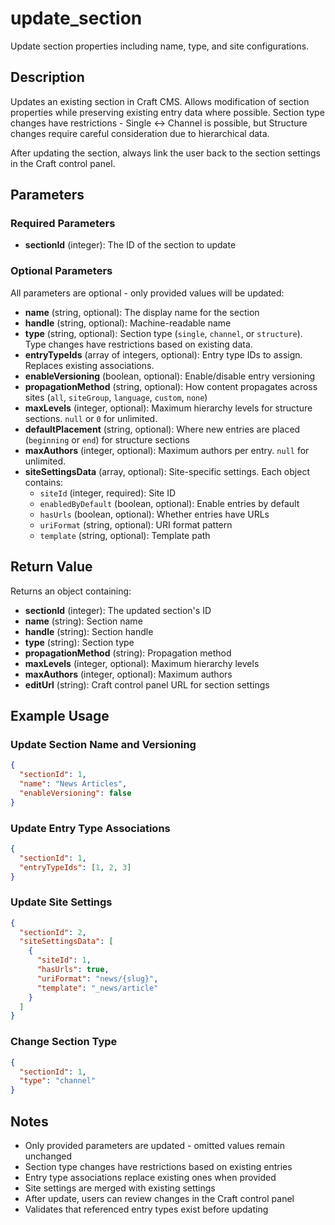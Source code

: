 # update_section

Update section properties including name, type, and site configurations.

## Description

Updates an existing section in Craft CMS. Allows modification of section properties while preserving existing entry data where possible. Section type changes have restrictions - Single ↔ Channel is possible, but Structure changes require careful consideration due to hierarchical data.

After updating the section, always link the user back to the section settings in the Craft control panel.

## Parameters

### Required Parameters

- **sectionId** (integer): The ID of the section to update

### Optional Parameters

All parameters are optional - only provided values will be updated:

- **name** (string, optional): The display name for the section
- **handle** (string, optional): Machine-readable name
- **type** (string, optional): Section type (`single`, `channel`, or `structure`). Type changes have restrictions based on existing data.
- **entryTypeIds** (array of integers, optional): Entry type IDs to assign. Replaces existing associations.
- **enableVersioning** (boolean, optional): Enable/disable entry versioning
- **propagationMethod** (string, optional): How content propagates across sites (`all`, `siteGroup`, `language`, `custom`, `none`)
- **maxLevels** (integer, optional): Maximum hierarchy levels for structure sections. `null` or `0` for unlimited.
- **defaultPlacement** (string, optional): Where new entries are placed (`beginning` or `end`) for structure sections
- **maxAuthors** (integer, optional): Maximum authors per entry. `null` for unlimited.
- **siteSettingsData** (array, optional): Site-specific settings. Each object contains:
  - `siteId` (integer, required): Site ID
  - `enabledByDefault` (boolean, optional): Enable entries by default
  - `hasUrls` (boolean, optional): Whether entries have URLs
  - `uriFormat` (string, optional): URI format pattern
  - `template` (string, optional): Template path

## Return Value

Returns an object containing:

- **sectionId** (integer): The updated section's ID
- **name** (string): Section name
- **handle** (string): Section handle
- **type** (string): Section type
- **propagationMethod** (string): Propagation method
- **maxLevels** (integer, optional): Maximum hierarchy levels
- **maxAuthors** (integer, optional): Maximum authors
- **editUrl** (string): Craft control panel URL for section settings

## Example Usage

### Update Section Name and Versioning
```json
{
  "sectionId": 1,
  "name": "News Articles",
  "enableVersioning": false
}
```

### Update Entry Type Associations
```json
{
  "sectionId": 1,
  "entryTypeIds": [1, 2, 3]
}
```

### Update Site Settings
```json
{
  "sectionId": 2,
  "siteSettingsData": [
    {
      "siteId": 1,
      "hasUrls": true,
      "uriFormat": "news/{slug}",
      "template": "_news/article"
    }
  ]
}
```

### Change Section Type
```json
{
  "sectionId": 1,
  "type": "channel"
}
```

## Notes

- Only provided parameters are updated - omitted values remain unchanged
- Section type changes have restrictions based on existing entries
- Entry type associations replace existing ones when provided
- Site settings are merged with existing settings
- After update, users can review changes in the Craft control panel
- Validates that referenced entry types exist before updating
